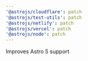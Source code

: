 ```yaml
---
'@astrojs/cloudflare': patch
'@astrojs/test-utils': patch
'@astrojs/netlify': patch
'@astrojs/vercel': patch
'@astrojs/node': patch
---
```


Improves Astro 5 support
